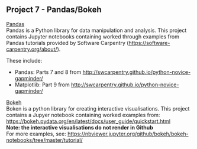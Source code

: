 ## Project 7 - Pandas/Bokeh

<ins> Pandas </ins>  
Pandas is a Python library for data manipulation and analysis.
This project contains Jupyter notebooks containing worked through examples from Pandas tutorials provided by Software Carpentry (https://software-carpentry.org/about/).  

These include:
* Pandas: Parts 7 and 8 from http://swcarpentry.github.io/python-novice-gapminder/
* Matplotlib: Part 9 from http://swcarpentry.github.io/python-novice-gapminder/

<ins> Bokeh </ins>  
Boken is a python library for creating interactive visualisations.
This project contains a Jupyer notebook containing worked examples from: https://bokeh.pydata.org/en/latest/docs/user_guide/quickstart.html  
<b> Note: the interactive visualisations do not render in Github </b>  
For more examples, see: https://nbviewer.jupyter.org/github/bokeh/bokeh-notebooks/tree/master/tutorial/

